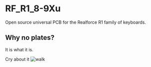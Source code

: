 # RF_R1_8-9Xu
Open source universal PCB for the Realforce R1 family of keyboards.

## Why no plates?

It is what it is.

Cry about it ![walk](https://media.discordapp.net/attachments/967680439756128281/1003696400854417458/1003696234835492935.gif)